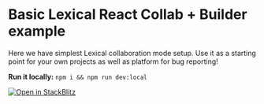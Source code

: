 # Basic Lexical React Collab + Builder example

Here we have simplest Lexical collaboration mode setup. Use it as a starting point for your own projects as well as platform for bug reporting!

**Run it locally:** `npm i && npm run dev:local`

[![Open in StackBlitz](https://developer.stackblitz.com/img/open_in_stackblitz.svg)](https://stackblitz.com/github/etrepum/lexical-builder/tree/main/apps/react-rich-collab-extension?file=src/main.ts)

